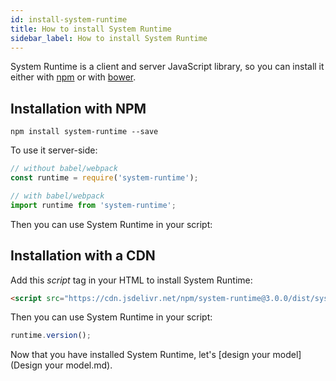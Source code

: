 ```yaml
---
id: install-system-runtime
title: How to install System Runtime
sidebar_label: How to install System Runtime
---
```


System Runtime is a client and server JavaScript library, so you can install it either with [npm](https://www.npmjs.com) or with [bower](http://bower.io).

## Installation with NPM

```shell
npm install system-runtime --save
```

To use it server-side:

```js
// without babel/webpack
const runtime = require('system-runtime');

// with babel/webpack
import runtime from 'system-runtime';
```

Then you can use System Runtime in your script:

## Installation with a CDN

Add this *script* tag in your HTML to install System Runtime:

```html
<script src="https://cdn.jsdelivr.net/npm/system-runtime@3.0.0/dist/system-runtime.min.js"></script>
```

Then you can use System Runtime in your script:

```js
runtime.version();
```

Now that you have installed System Runtime, let's [design your model](Design your model.md).